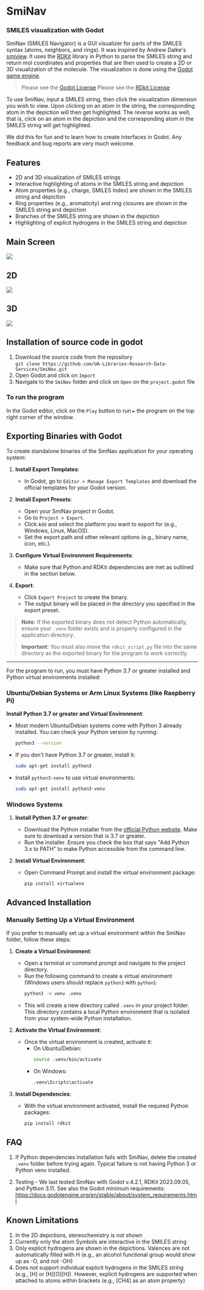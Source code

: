 # SmiNav
### SMILES visualization with Godot

SmiNav (SMILES Navigator) is a GUI visualizer for parts of the SMILES syntax (atoms, neighbors, and rings). It was inspired by Andrew Dalke's [smiview](https://hg.sr.ht/~dalke/smiview). It uses the [RDKit](https://www.rdkit.org/) library in Python to parse the SMILES string and return mol coordinates and properties that are then used to create a 2D or 3D visualization of the molecule. The visualization is done using the [Godot game engine](https://godotengine.org/).

> Please see the [Godot License](https://godotengine.org/license/)
> Please see the [RDkit License](https://github.com/rdkit/rdkit)

To use SmiNav, input a SMILES string, then click the visualization dimension you wish to view. Upon clicking on an atom in the string, the corresponding atom in the depiction will then get highlighted. The reverse works as well; that is, click on an atom in the depiction and the corresponding atom in the SMILES string will get highlighted.

We did this for fun and to learn how to create interfaces in Godot. Any feedback and bug reports are very much welcome.

## Features
* 2D and 3D visualization of SMILES strings
* Interactive highlighting of atoms in the SMILES string and depiction
* Atom properties (e.g., charge, SMILES Index) are shown in the SMILES string and depiction
* Ring properties (e.g., aromaticity) and ring closures are shown in the SMILES string and depiction
* Branches of the SMILES string are shown in the depiction
* Highlighting of explicit hydrogens in the SMILES string and depiction

## Main Screen

![](Images/MainScreen.png)

## 2D

![](Images/2D.png)

## 3D

![](Images/3D.png)

## Installation of source code in godot

1. Download the source code from the repository  
`git clone https://github.com/UA-Libraries-Research-Data-Services/SmiNav.git`
2. Open Godot and click on `Import`
3. Navigate to the `SmiNav` folder and click on `Open` on the `project.godot` file

### To run the program

In the Godot editor, click on the `Play` button to run `►` the program on the top right corner of the window.

## Exporting Binaries with Godot

To create standalone binaries of the SmiNav application for your operating system:

1. **Install Export Templates**:
   - In Godot, go to `Editor > Manage Export Templates` and download the official templates for your Godot version.

2. **Install Export Presets**:
   - Open your SmiNav project in Godot.
   - Go to `Project > Export`.
   - Click `Add` and select the platform you want to export for (e.g., Windows, Linux, MacOS).
   - Set the export path and other relevant options (e.g., binary name, icon, etc.).

3. **Configure Virtual Environment Requirements**:
   - Make sure that Python and RDKit dependencies are met as outlined in the section below.

4. **Export**:
   - Click `Export Project` to create the binary.
   - The output binary will be placed in the directory you specified in the export preset.

> **Note:** If the exported binary does not detect Python automatically, ensure your `.venv` folder exists and is properly configured in the application directory.

> **Important:** You must also move the `rdkit_script.py` file into the same directory as the exported binary for the program to work correctly.

---

For the program to run, you must have Python 3.7 or greater installed and Python virtual environments installed:

### Ubuntu/Debian Systems or Arm Linux Systems (like Raspberry Pi)

**Install Python 3.7 or greater and Virtual Environment**:

- Most modern Ubuntu/Debian systems come with Python 3 already installed. You can check your Python version by running:
  ```bash
  python3 --version
  ```
- If you don't have Python 3.7 or greater, install it:
  ```bash
  sudo apt-get install python3
  ```
- Install `python3-venv` to use virtual environments:
  ```bash
  sudo apt-get install python3-venv
  ```

### Windows Systems

1. **Install Python 3.7 or greater**:
   - Download the Python installer from the [official Python website](https://www.python.org/downloads/). Make sure to download a version that is 3.7 or greater.
   - Run the installer. Ensure you check the box that says "Add Python 3.x to PATH" to make Python accessible from the command line.

2. **Install Virtual Environment**:
   - Open Command Prompt and install the virtual environment package:
     ```cmd
     pip install virtualenv
     ```

## Advanced Installation

### Manually Setting Up a Virtual Environment

If you prefer to manually set up a virtual environment within the SmiNav folder, follow these steps:

1. **Create a Virtual Environment**:
   - Open a terminal or command prompt and navigate to the project directory.
   - Run the following command to create a virtual environment (Windows users should replace `python3` with `python`):
     ```bash
     python3 -m venv .venv
     ```
   - This will create a new directory called `.venv` in your project folder. This directory contains a local Python environment that is isolated from your system-wide Python installation.

2. **Activate the Virtual Environment**:
   - Once the virtual environment is created, activate it:
     - On Ubuntu/Debian:
       ```bash
       source .venv/bin/activate
       ```
     - On Windows:
       ```cmd
       .venv\Scripts\activate
       ```

3. **Install Dependencies**:
    - With the virtual environment activated, install the required Python packages:
      ```bash
      pip install rdkit
      ```

## FAQ

1. If Python dependencies installation fails with SmiNav, delete the created `.venv` folder before trying again. Typical failure is not having Python 3 or Python venv installed.

2. Testing - We last tested SmiNav with Godot v.4.2.1, RDKit 2023.09.05, and Python 3.11. See also the Godot minimum requirements: https://docs.godotengine.org/en/stable/about/system_requirements.html

## Known Limitations

1. In the 2D depictions, stereochemistry is not shown
2. Currently only the atom Symbols are interactive in the SMILES string
3. Only explicit hydrogens are shown in the depictions. Valences are not automatically filled with H (e.g., an alcohol functional group would show up as -O, and not -OH)
4. Does not support individual explicit hydrogens in the SMILES string (e.g., [H] or [H][O][H]). However, explicit hydrogens are supported when attached to atoms within brackets (e.g., [CH4] as an atom property)

